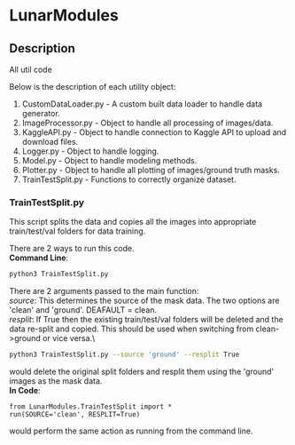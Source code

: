 # LunarModules

## Description
All util code

Below is the description of each utility object:
1. CustomDataLoader.py - A custom built data loader to handle data generator.
2. ImageProcessor.py - Object to handle all processing of images/data.
3. KaggleAPI.py - Object to handle connection to Kaggle API to upload and download files.
4. Logger.py - Object to handle logging.
5. Model.py - Object to handle modeling methods.
6. Plotter.py - Object to handle all plotting of images/ground truth masks.
7. TrainTestSplit.py - Functions to correctly organize dataset.

### TrainTestSplit.py

This script splits the data and copies all the images into
appropriate train/test/val folders for data training.

There are 2 ways to run this code.\
**Command Line**:
```bash
python3 TrainTestSplit.py
```
There are 2 arguments passed to the main function:\
*source*: This determines the source of the mask data. The two 
options are 'clean' and 'ground'. DEAFAULT = clean.\
*resplit*: If True then the existing train/test/val folders
will be deleted and the data re-split and copied. This should
be used when switching from clean->ground or vice versa.\
```bash
python3 TrainTestSplit.py --source 'ground' --resplit True
```
would delete the original split folders and resplit them using
the 'ground' images as the mask data.\
**In Code**:
```python3
from LunarModules.TrainTestSplit import *
run(SOURCE='clean', RESPLIT=True)
```
would perform the same action as running from the command line.